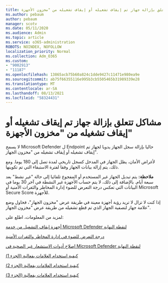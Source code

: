 ```yaml
---
title: مشاكل تتعلق بإزالة جهاز تم إيقاف تشغيله أو إيقاف تشغيله من "مخزون الأجهزة"
ms.author: pebaum
author: pebaum
manager: scotv
ms.date: 05/11/2020
ms.audience: Admin
ms.topic: article
ms.service: o365-administration
ROBOTS: NOINDEX, NOFOLLOW
localization_priority: Normal
ms.collection: Adm_O365
ms.custom:
- "9002913"
- "11187"
ms.openlocfilehash: 13865acb75b60a824c1dde9427c11471e980ea9e
ms.sourcegitcommit: ab75f66355116e995b3cb5505465b31989339e28
ms.translationtype: MT
ms.contentlocale: ar-SA
ms.lasthandoff: 08/13/2021
ms.locfileid: "58324431"
---
```

# <a name="issues-with-removing-an-offboarded-or-decommissioned-device-from-the-device-inventory"></a>مشاكل تتعلق بإزالة جهاز تم إيقاف تشغيله أو إيقاف تشغيله من "مخزون الأجهزة"

لا يسمح Microsoft Defender ل Endpoint حاليا بإزالة سجل الجهاز يدويا لجهاز تم إيقاف تشغيله أو إيقاف تشغيله من "مخزون الجهاز".

لأغراض الأمان، يظل الجهاز في المدخل كسجل تاريخي لمدة تصل إلى 180 يوما. ومع ذلك، يتم إزالة بيانات الجهاز وفقا لفترة الاستبقاء التي تم تكوينها.

**ملاحظة:** يتم تبديل الجهاز غير المستخدم أو المفجوع  تلقائيا إلى حالة "غير نشط" بعد سبعة أيام. بالإضافة إلى ذلك، لا يتم حساب الأجهزة غير النشطة في آخر 30 يوما في البيانات التي تعكس درجة التعرض للضوء إدارة المخاطر والثغرات الأمنية أو Microsoft Secure Score للأجهزة.
 
إذا كنت لا تزال لا تريد رؤية أجهزة معينة في طريقة عرض "مخزون الجهاز"، فحاول وضع علامة جهاز لتصفية الجهاز الذي تم قطع تشغيله من طريقة عرض "مخزون الجهاز".

لمزيد من المعلومات، اطلع على:

[أجهزة إيقاف التشغيل من خدمة Microsoft Defender لنقطة النهاية](https://docs.microsoft.com/microsoft-365/security/defender-endpoint/offboard-machines.md)

[درجة التعرض للضوء في إدارة المخاطر والثغرات الأمنية](https://docs.microsoft.com/microsoft-365/security/defender-endpoint/tvm-exposure-score.md)

[إصلاح أدوات الاستشعار غير الصحية في Microsoft Defender لنقطة النهاية](https://docs.microsoft.com/microsoft-365/security/defender-endpoint/fix-unhealthy-sensors#inactive-devices.md)

[كيفية استخدام العلامات بفعالية (الجزء 1)](https://techcommunity.microsoft.com/t5/microsoft-defender-for-endpoint/how-to-use-tagging-effectively-part-1/ba-p/1964058)

[كيفية استخدام العلامات بفعالية (الجزء 2)](https://techcommunity.microsoft.com/t5/microsoft-defender-for-endpoint/how-to-use-tagging-effectively-part-2/ba-p/1962008)

[كيفية استخدام العلامات بفعالية (الجزء 3)](https://techcommunity.microsoft.com/t5/microsoft-defender-for-endpoint/how-to-use-tagging-effectively-part-3/ba-p/1964073)




